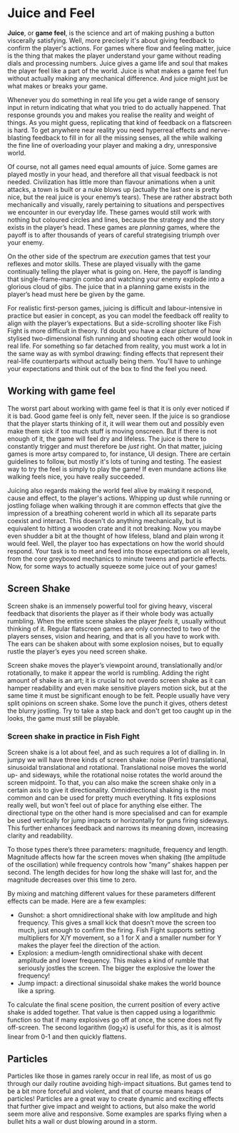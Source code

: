 # Juice and Feel

**Juice**, or **game feel**, is the science and art of making pushing a button viscerally satisfying. Well, more precisely it's about giving feedback to confirm the player's actions. For games where flow and feeling matter, juice is the thing that makes the player understand your game without reading dials and processing numbers. Juice gives a game life and soul that makes the player feel like a part of the world. Juice is what makes a game feel fun without actually making any mechanical difference. And juice might just be what makes or breaks your game.

Whenever you do something in real life you get a wide range of sensory input in return indicating that what you tried to do actually happened. That response grounds you and makes you realise the reality and weight of things. As you might guess, replicating that kind of feedback on a flatscreen is hard. To get anywhere near reality you need hyperreal effects and nerve-blasting feedback to fill in for all the missing senses, all the while walking the fine line of overloading your player and making a dry, unresponsive world.

Of course, not all games need equal amounts of juice. Some games are played mostly in your head, and therefore all that visual feedback is not needed. Civilization has little more than flavour animations when a unit attacks, a town is built or a nuke blows up (actually the last one is pretty nice, but the real juice is your enemy’s tears). These are rather abstract both mechanically and visually, rarely pertaining to situations and perspectives we encounter in our everyday life. These games would still work with nothing but coloured circles and lines, because the strategy and the story exists in the player’s head. These games are *planning* games, where the payoff is to after thousands of years of careful strategising triumph over your enemy.

On the other side of the spectrum are *execution* games that test your reflexes and motor skills. These are played visually with the game continually telling the player what is going on. Here, the payoff is landing that single-frame-margin combo and watching your enemy explode into a glorious cloud of gibs. The juice that in a planning game exists in the player’s head must here be given by the game.

For realistic first-person games, juicing is difficult and labour-intensive in practice but easier in concept, as you can model the feedback off reality to align with the player’s expectations. But a side-scrolling shooter like Fish Fight is more difficult in theory. I’d doubt you have a clear picture of how stylised two-dimensional fish running and shooting each other would look in real life. For something so far detached from reality, you must work a lot in the same way as with symbol drawing: finding effects that represent their real-life counterparts without actually being them. You'll have to unhinge your expectations and think out of the box to find the feel you need.

## Working with game feel

The worst part about working with game feel is that it is only ever noticed if it is bad. Good game feel is only felt, never seen. If the juice is so grandiose that the player starts thinking of it, it will wear them out and possibly even make them sick if too much stuff is moving onscreen. But if there is not enough of it, the game will feel dry and lifeless. The juice is there to constantly trigger and must therefore be *just* right. On that matter, juicing games is more artsy compared to, for instance, UI design. There are certain guidelines to follow, but mostly it's lots of tuning and testing. The easiest way to try the feel is simply to play the game! If even mundane actions like walking feels nice, you have really succeeded.

Juicing also regards making the world feel alive by making it respond, cause and effect, to the player's actions. Whipping up dust while running or jostling foliage when walking through it are common effects that give the impression of a breathing coherent world in which all its separate parts coexist and interact. This doesn't do anything mechanically, but is equivalent to hitting a wooden crate and it not breaking. Now you maybe even shudder a bit at the thought of how lifeless, bland and plain wrong it would feel. Well, the player too has expectations on how the world should respond. Your task is to meet and feed into those expectations on all levels, from the core greyboxed mechanics to minute tweens and particle effects.
Now, for some ways to actually squeeze some juice out of your games!

## Screen Shake

Screen shake is an immensely powerful tool for giving heavy, visceral feedback that disorients the player as if their whole body was actually rumbling. When the entire scene shakes the player *feels* it, usually without thinking of it. Regular flatscreen games are only connected to two of the players senses, vision and hearing, and that is all you have to work with. The ears can be shaken about with some explosion noises, but to equally rustle the player’s eyes you need screen shake.

Screen shake moves the player’s viewpoint around, translationally and/or rotationally, to make it appear the world is rumbling. Adding the right amount of shake is an art; it is crucial to not overdo screen shake as it can hamper readability and even make sensitive players motion sick, but at the same time it must be significant enough to be felt. People usually have very split opinions on screen shake. Some love the punch it gives, others detest the blurry jostling. Try to take a step back and don't get too caught up in the looks, the game must still be playable.

### Screen shake in practice in Fish Fight

Screen shake is a lot about feel, and as such requires a lot of dialling in. In jumpy we will have three kinds of screen shake: noise (Perlin) translational, sinusoidal translational and rotational. Translational noise moves the world up- and sideways, while the rotational noise rotates the world around the screen midpoint. To that, you can also make the screen shake only in a certain axis to give it directionality. Omnidirectional shaking is the most common and can be used for pretty much everything. It fits explosions really well, but won't feel out of place for anything else either. The directional type on the other hand is more specialised and can for example be used vertically for jump impacts or horizontally for guns firing sideways. This further enhances feedback and narrows its meaning down, increasing clarity and readability.

To those types there’s three parameters: magnitude, frequency and length. Magnitude affects how far the screen moves when shaking (the amplitude of the oscillation) while frequency controls how ”many” shakes happen per second. The length decides for how long the shake will last for, and the magnitude decreases over this time to zero.

By mixing and matching different values for these parameters different effects can be made. Here are a few examples:

- Gunshot: a short omnidirectional shake with low amplitude and high frequency. This gives a small kick that doesn’t move the screen too much, just enough to confirm the firing.
Fish Fight supports setting multipliers for X/Y movement, so a 1 for X and a smaller number for Y makes the player feel the direction of the action.
- Explosion: a medium-length omnidirectional shake with decent amplitude and lower frequency. This makes a kind of rumble that seriously jostles the screen. The bigger the explosive the lower the frequency!
- Jump impact: a directional sinusoidal shake makes the world bounce like a spring.

To calculate the final scene position, the current position of every active shake is added together. That value is then capped using a logarithmic function so that if many explosives go off at once, the scene does not fly off-screen. The second logarithm (log<sub>2</sub>x) is useful for this, as it is almost linear from 0-1 and then quickly flattens.

## Particles

Particles like those in games rarely occur in real life, as most of us go through our daily routine avoiding high-impact situations. But games tend to be a bit more forceful and violent, and that of course means heaps of particles! Particles are a great way to create dynamic and exciting effects that further give impact and weight to actions, but also make the world seem more alive and responsive. Some examples are sparks flying when a bullet hits a wall or dust blowing around in a storm.
